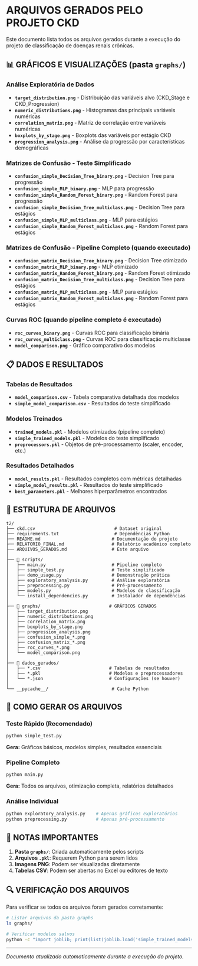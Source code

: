 # ARQUIVOS GERADOS PELO PROJETO CKD

Este documento lista todos os arquivos gerados durante a execução do projeto de classificação de doenças renais crônicas.

## 📊 GRÁFICOS E VISUALIZAÇÕES (pasta `graphs/`)

### Análise Exploratória de Dados

- **`target_distribution.png`** - Distribuição das variáveis alvo (CKD_Stage e CKD_Progression)
- **`numeric_distributions.png`** - Histogramas das principais variáveis numéricas
- **`correlation_matrix.png`** - Matriz de correlação entre variáveis numéricas
- **`boxplots_by_stage.png`** - Boxplots das variáveis por estágio CKD
- **`progression_analysis.png`** - Análise da progressão por características demográficas

### Matrizes de Confusão - Teste Simplificado

- **`confusion_simple_Decision_Tree_binary.png`** - Decision Tree para progressão
- **`confusion_simple_MLP_binary.png`** - MLP para progressão
- **`confusion_simple_Random_Forest_binary.png`** - Random Forest para progressão
- **`confusion_simple_Decision_Tree_multiclass.png`** - Decision Tree para estágios
- **`confusion_simple_MLP_multiclass.png`** - MLP para estágios
- **`confusion_simple_Random_Forest_multiclass.png`** - Random Forest para estágios

### Matrizes de Confusão - Pipeline Completo (quando executado)

- **`confusion_matrix_Decision_Tree_binary.png`** - Decision Tree otimizado
- **`confusion_matrix_MLP_binary.png`** - MLP otimizado
- **`confusion_matrix_Random_Forest_binary.png`** - Random Forest otimizado
- **`confusion_matrix_Decision_Tree_multiclass.png`** - Decision Tree para estágios
- **`confusion_matrix_MLP_multiclass.png`** - MLP para estágios
- **`confusion_matrix_Random_Forest_multiclass.png`** - Random Forest para estágios

### Curvas ROC (quando pipeline completo é executado)

- **`roc_curves_binary.png`** - Curvas ROC para classificação binária
- **`roc_curves_multiclass.png`** - Curvas ROC para classificação multiclasse
- **`model_comparison.png`** - Gráfico comparativo dos modelos

## 📋 DADOS E RESULTADOS

### Tabelas de Resultados

- **`model_comparison.csv`** - Tabela comparativa detalhada dos modelos
- **`simple_model_comparison.csv`** - Resultados do teste simplificado

### Modelos Treinados

- **`trained_models.pkl`** - Modelos otimizados (pipeline completo)
- **`simple_trained_models.pkl`** - Modelos do teste simplificado
- **`preprocessors.pkl`** - Objetos de pré-processamento (scaler, encoder, etc.)

### Resultados Detalhados

- **`model_results.pkl`** - Resultados completos com métricas detalhadas
- **`simple_model_results.pkl`** - Resultados do teste simplificado
- **`best_parameters.pkl`** - Melhores hiperparâmetros encontrados

## 📁 ESTRUTURA DE ARQUIVOS

```
t2/
├── ckd.csv                              # Dataset original
├── requirements.txt                     # Dependências Python
├── README.md                           # Documentação do projeto
├── RELATORIO_FINAL.md                  # Relatório acadêmico completo
├── ARQUIVOS_GERADOS.md                 # Este arquivo
│
├── 📁 scripts/
│   ├── main.py                         # Pipeline completo
│   ├── simple_test.py                  # Teste simplificado
│   ├── demo_usage.py                   # Demonstração prática
│   ├── exploratory_analysis.py         # Análise exploratória
│   ├── preprocessing.py                # Pré-processamento
│   ├── models.py                       # Modelos de classificação
│   └── install_dependencies.py         # Instalador de dependências
│
├── 📁 graphs/                          # GRÁFICOS GERADOS
│   ├── target_distribution.png
│   ├── numeric_distributions.png
│   ├── correlation_matrix.png
│   ├── boxplots_by_stage.png
│   ├── progression_analysis.png
│   ├── confusion_simple_*.png
│   ├── confusion_matrix_*.png
│   ├── roc_curves_*.png
│   └── model_comparison.png
│
├── 📁 dados_gerados/
│   ├── *.csv                          # Tabelas de resultados
│   ├── *.pkl                          # Modelos e preprocessadores
│   └── *.json                         # Configurações (se houver)
│
└── __pycache__/                        # Cache Python
```

## 🔧 COMO GERAR OS ARQUIVOS

### Teste Rápido (Recomendado)

```bash
python simple_test.py
```

**Gera:** Gráficos básicos, modelos simples, resultados essenciais

### Pipeline Completo

```bash
python main.py
```

**Gera:** Todos os arquivos, otimização completa, relatórios detalhados

### Análise Individual

```bash
python exploratory_analysis.py    # Apenas gráficos exploratórios
python preprocessing.py           # Apenas pré-processamento
```

## 📝 NOTAS IMPORTANTES

1. **Pasta `graphs/`**: Criada automaticamente pelos scripts
2. **Arquivos `.pkl`**: Requerem Python para serem lidos
3. **Imagens PNG**: Podem ser visualizadas diretamente
4. **Tabelas CSV**: Podem ser abertas no Excel ou editores de texto

## 🔍 VERIFICAÇÃO DOS ARQUIVOS

Para verificar se todos os arquivos foram gerados corretamente:

```bash
# Listar arquivos da pasta graphs
ls graphs/

# Verificar modelos salvos
python -c "import joblib; print(list(joblib.load('simple_trained_models.pkl').keys()))"
```

---

_Documento atualizado automaticamente durante a execução do projeto._
